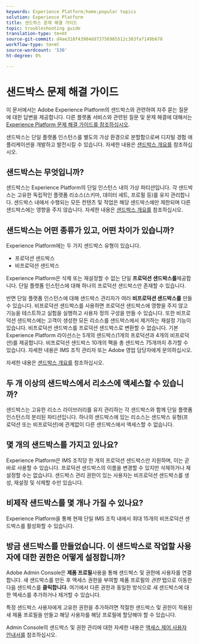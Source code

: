 ```yaml
---
keywords: Experience Platform;home;popular topics
solution: Experience Platform
title: 샌드박스 문제 해결 가이드
topic: troubleshooting guide
translation-type: tm+mt
source-git-commit: d4ae318f43904dd73756985512c303fa7149b678
workflow-type: tm+mt
source-wordcount: '530'
ht-degree: 0%

---
```



# 샌드박스 문제 해결 가이드

이 문서에서는 Adobe Experience Platform의 샌드박스와 관련하여 자주 묻는 질문에 대한 답변을 제공합니다. 다른 플랫폼 서비스와 관련된 질문 및 문제 해결에 대해서는 [Experience Platform 문제 해결 가이드를 참조하십시오](../landing/troubleshooting.md).

샌드박스는 단일 플랫폼 인스턴스를 별도의 가상 환경으로 분할함으로써 디지털 경험 애플리케이션을 개발하고 발전시킬 수 있습니다. 자세한 내용은 [샌드박스 개요를](home.md) 참조하십시오.

## 샌드박스는 무엇입니까?

샌드박스는 Experience Platform의 단일 인스턴스 내의 가상 파티션입니다. 각 샌드박스는 고유한 독립적인 플랫폼 리소스(스키마, 데이터 세트, 프로필 등)를 유지 관리합니다. 샌드박스 내에서 수행되는 모든 컨텐츠 및 작업은 해당 샌드박스에만 제한되며 다른 샌드박스에는 영향을 주지 않습니다. 자세한 내용은 [샌드박스 개요를](home.md) 참조하십시오.

## 샌드박스는 어떤 종류가 있고, 어떤 차이가 있습니까?

Experience Platform에는 두 가지 샌드박스 유형이 있습니다.

* 프로덕션 샌드박스
* 비프로덕션 샌드박스

Experience Platform은 삭제 또는 재설정할 수 없는 단일 **프로덕션 샌드박스를**&#x200B;제공합니다. 단일 플랫폼 인스턴스에 대해 하나의 프로덕션 샌드박스만 존재할 수 있습니다.

반면 단일 플랫폼 인스턴스에 대해 샌드박스 관리자가 여러 **비프로덕션 샌드박스를** 만들 수 있습니다. 비프로덕션 샌드박스를 사용하면 프로덕션 샌드박스에 영향을 주지 않고 기능을 테스트하고 실험을 실행하고 사용자 정의 구성을 만들 수 있습니다. 또한 비프로덕션 샌드박스에는 고객이 생성한 모든 리소스를 샌드박스에서 제거하는 재설정 기능이 있습니다. 비프로덕션 샌드박스를 프로덕션 샌드박스로 변환할 수 없습니다. 기본 Experience Platform 라이선스는 5개의 샌드박스(1개의 프로덕션과 4개의 비프로덕션)를 제공합니다. 비프로덕션 샌드박스 10개의 팩을 총 샌드박스 75개까지 추가할 수 있습니다. 자세한 내용은 IMS 조직 관리자 또는 Adobe 영업 담당자에게 문의하십시오.

자세한 내용은 [샌드박스 개요를](./home.md) 참조하십시오.

## 두 개 이상의 샌드박스에서 리소스에 액세스할 수 있습니까?

샌드박스는 고유한 리소스 라이브러리를 유지 관리하는 각 샌드박스와 함께 단일 플랫폼 인스턴스의 분리된 파티션입니다. 하나의 샌드박스에 있는 리소스는 샌드박스 유형(프로덕션 또는 비프로덕션)에 관계없이 다른 샌드박스에서 액세스할 수 없습니다.

## 몇 개의 샌드박스를 가지고 있나요?

Experience Platform은 IMS 조직당 한 개의 프로덕션 샌드박스만 지원하며, 이는 곧바로 사용할 수 있습니다. 프로덕션 샌드박스의 이름을 변경할 수 있지만 삭제하거나 재설정할 수는 없습니다. 샌드박스 관리 권한이 있는 사용자는 비프로덕션 샌드박스를 생성, 재설정 및 삭제할 수만 있습니다.

## 비제작 샌드박스를 몇 개나 가질 수 있나요?

Experience Platform을 통해 현재 단일 IMS 조직 내에서 최대 15개의 비프로덕션 샌드박스를 활성화할 수 있습니다.

## 방금 샌드박스를 만들었습니다. 이 샌드박스로 작업할 사용자에 대한 권한은 어떻게 설정합니까?

Adobe Admin Console은 **제품 프로필**&#x200B;사용을 통해 샌드박스 및 권한에 사용자를 연결합니다. 새 샌드박스를 만든 후 액세스 권한을 부여할 제품 프로필의 _권한_ 탭으로 이동한 다음 샌드박스를 **클릭합니다**. 여기에서 다른 권한과 동일한 방식으로 새 샌드박스에 대한 액세스를 추가하거나 제거할 수 있습니다.

특정 샌드박스 사용자에게 고유한 권한을 추가하려면 적절한 샌드박스 및 권한이 적용된 새 제품 프로필을 만들고 해당 사용자를 해당 프로필에 할당해야 할 수 있습니다.

Admin Console의 샌드박스 및 권한 관리에 대한 자세한 내용은 [액세스 제어 사용자 안내서를](../access-control/ui/overview.md) 참조하십시오.